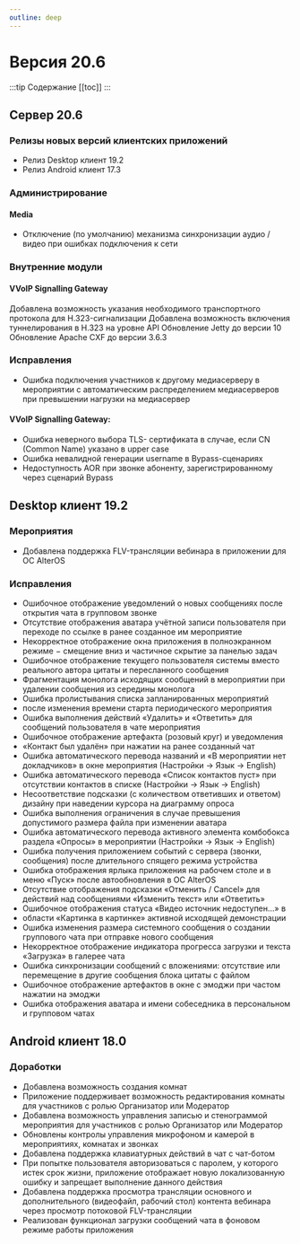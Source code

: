 ```yaml
---
outline: deep
---
```


# Версия 20.6

:::tip Содержание
[[toc]]
:::

## Сервер 20.6

### Релизы новых версий клиентских приложений

- Релиз Desktop клиент 19.2
- Релиз Android клиент 17.3

### Администрирование

#### Media

- Отключение (по умолчанию) механизма синхронизации
  аудио / видео при ошибках подключения к сети

### Внутренние модули

#### VVoIP Signalling Gateway

Добавлена возможность указания необходимого транспортного протокола для H.323-сигнализации
Добавлена возможность включения туннелирования в H.323 на уровне API
Обновление Jetty до версии 10
Обновление Apache CXF до версии 3.6.3

### Исправления

- Ошибка подключения участников к другому медиасерверу в мероприятии с автоматическим распределением медиасерверов при превышении нагрузки на медиасервер

#### VVoIP Signalling Gateway:

- Ошибка неверного выбора TLS- сертификата в случае, если CN (Common Name) указано в upper case
- Ошибка невалидной генерации username в Bypass-сценариях
- Недоступность AOR при звонке абоненту, зарегистрированному через сценарий Bypass

## Desktop клиент 19.2

### Мероприятия

- Добавлена поддержка FLV-трансляции вебинара в приложении для
  ОС AlterOS

### Исправления

- Ошибочное отображение уведомлений о новых сообщениях после открытия чата в групповом звонке
- Отсутствие отображения аватара учётной записи пользователя при переходе по ссылке в ранее созданное им мероприятие
- Некорректное отображение окна приложения в полноэкранном режиме − смещение вниз и частичное скрытие за панелью задач
- Ошибочное отображение текущего пользователя системы вместо реального автора цитаты и пересланного сообщения
- Фрагментация монолога исходящих сообщений в мероприятии при удалении сообщения из середины монолога
- Ошибка пролистывания списка запланированных мероприятий
- после изменения времени старта периодического мероприятия
- Ошибка выполнения действий «Удалить» и «Ответить» для сообщений пользователя в чате мероприятия
- Ошибочное отображение артефакта (розовый круг) и уведомления
- «Контакт был удалён» при нажатии на ранее созданный чат
- Ошибка автоматического перевода названий и «В мероприятии нет докладчиков» в окне мероприятия (Настройки → Язык → English)
- Ошибка автоматического перевода «Список контактов пуст» при отсутствии контактов в списке (Настройки → Язык → English)
- Несоответствие подсказки (с количеством ответивших и ответом) дизайну при наведении курсора на диаграмму опроса
- Ошибка выполнения ограничения в случае превышения допустимого размера файла при изменении аватара
- Ошибка автоматического перевода активного элемента комбобокса раздела «Опросы» в мероприятии (Настройки → Язык → English)
- Ошибка получения приложением событий с сервера (звонки, сообщения) после длительного спящего режима устройства
- Ошибка отображения ярлыка приложения на рабочем столе и в меню «Пуск» после автообновления в ОС AlterOS
- Отсутствие отображения подсказки «Отменить / Cancel» для действий над сообщениями «Изменить текст» или «Ответить»
- Ошибочное отображения статуса «Видео источник недоступен…» в
- области «Картинка в картинке» активной исходящей демонстрации
- Ошибка изменения размера системного сообщения о создании группового чата при отправке нового сообщения
- Некорректное отображение индикатора прогресса загрузки и текста «Загрузка» в галерее чата
- Ошибка синхронизации сообщений с вложениями: отсутствие или перемещение в другие сообщения блока цитаты с файлом
- Ошибочное отображение артефактов в окне с эмоджи при частом нажатии на эмоджи
- Ошибка отображения аватара и имени собеседника в персональном и групповом чатах

## Android клиент 18.0

### Доработки

- Добавлена возможность создания комнат
- Приложение поддерживает возможность редактирования комнаты для участников с ролью Организатор или Модератор
- Добавлена возможность управления записью и стенограммой мероприятия для участников с ролью Организатор или Модератор
- Обновлены контролы управления микрофоном и камерой в мероприятиях, комнатах и звонках
- Добавлена поддержка клавиатурных действий в чат с чат-ботом
- При попытке пользователя авторизоваться с паролем, у которого истек срок жизни, приложение отображает новую локализованную ошибку и запрещает выполнение данного действия
- Добавлена поддержка просмотра трансляции основного и дополнительного (видеофайл, рабочий стол) контента вебинара через просмотр потоковой FLV-трансляции
- Реализован функционал загрузки сообщений чата в фоновом режиме работы приложения
